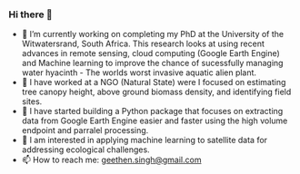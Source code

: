 ### Hi there 👋
- 🔭 I’m currently working on completing my PhD at the University of the Witwatersrand, South Africa. This research looks at using recent advances in remote sensing, cloud computing (Google Earth Engine) and Machine learning to improve the chance of sucessfully managing water hyacinth - The worlds worst invasive aquatic alien plant.
- 🔭 I have worked at a NGO (Natural State) were I focused on estimating tree canopy height, above ground biomass density,  and identifying field sites.
- 🌱 I have started building a Python package that focuses on extracting data from Google Earth Engine easier and faster using the high volume endpoint and parralel processing.
- 🤔 I am interested in applying machine learning to satellite data for addressing ecological challenges.
- 📫 How to reach me: geethen.singh@gmail.com

<!--
**Geethen/Geethen** is a ✨ _special_ ✨ repository because its `README.md` (this file) appears on your GitHub profile.

Here are some ideas to get you started:

- 🔭 I’m currently working on ...
- 🌱 I’m currently learning ...
- 👯 I’m looking to collaborate on ...
- 🤔 I’m looking for help with ...
- 💬 Ask me about ...
- 📫 How to reach me: ...
- 😄 Pronouns: ...
- ⚡ Fun fact: ...
-->
